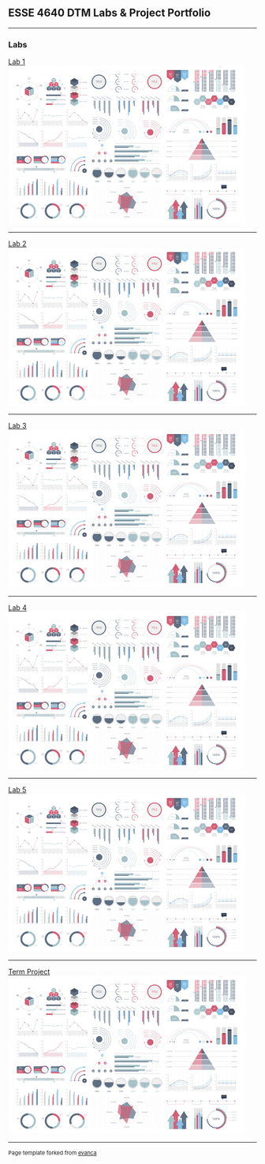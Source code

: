 ## ESSE 4640 DTM Labs & Project Portfolio

---

### Labs

[Lab 1](/pdf/lab1.pdf)
<img src="images/dummy_thumbnail.jpg?raw=true"/>

---
[Lab 2](/pdf/lab1.pdf)
<img src="images/dummy_thumbnail.jpg?raw=true"/>

---
[Lab 3](/pdf/lab1.pdf)
<img src="images/dummy_thumbnail.jpg?raw=true"/>

---
[Lab 4](/pdf/lab1.pdf)
<img src="images/dummy_thumbnail.jpg?raw=true"/>

---
[Lab 5](/pdf/lab1.pdf)
<img src="images/dummy_thumbnail.jpg?raw=true"/>

---
[Term Project](/pdf/termproj.pdf)
<img src="images/dummy_thumbnail.jpg?raw=true"/>



---
<p style="font-size:11px">Page template forked from <a href="https://github.com/evanca/quick-portfolio">evanca</a></p>
<!-- Remove above link if you don't want to attibute -->
